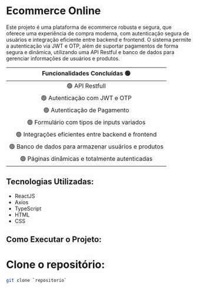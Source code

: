 # **Ecommerce Online**

Este projeto é uma plataforma de ecommerce robusta e segura, que oferece uma experiência de compra moderna, com autenticação segura de usuários e integração eficiente entre backend e frontend. O sistema permite a autenticação via JWT e OTP, além de suportar pagamentos de forma segura e dinâmica, utilizando uma API Restful e banco de dados para gerenciar informações de usuários e produtos.

| Funcionalidades Concluídas 🟢 |
| :--------------------------: |
| 🟢 API Restfull |
| 🟢 Autenticação com JWT e OTP |
| 🟢 Autenticação de Pagamento |
| 🟢 Formulário com tipos de inputs variados |
| 🟢 Integrações eficientes entre backend e frontend |
| 🟢 Banco de dados para armazenar usuários e produtos |
| 🟢 Páginas dinâmicas e totalmente autenticadas |

## Tecnologias Utilizadas:
- ReactJS
- Axios
- TypeScript
- HTML
- CSS

## Como Executar o Projeto:

# Clone o repositório:
   ```bash
   git clone `repositorio`
